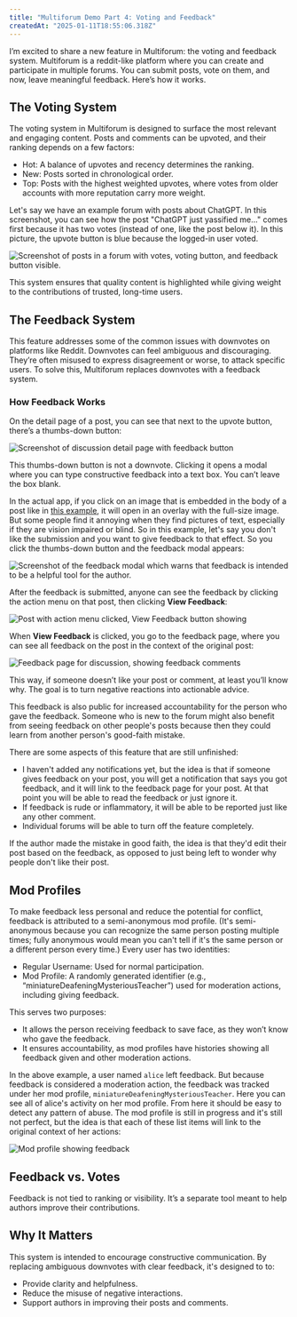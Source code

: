 ```yaml
---
title: "Multiforum Demo Part 4: Voting and Feedback"
createdAt: "2025-01-11T18:55:06.318Z"
---
```


I’m excited to share a new feature in Multiforum: the voting and feedback system. Multiforum is a reddit-like platform where you can create and participate in multiple forums. You can submit posts, vote on them, and now, leave meaningful feedback. Here’s how it works.

## The Voting System

The voting system in Multiforum is designed to surface the most relevant and engaging content. Posts and comments can be upvoted, and their ranking depends on a few factors:

- Hot: A balance of upvotes and recency determines the ranking.
- New: Posts sorted in chronological order.
- Top: Posts with the highest weighted upvotes, where votes from older accounts with more reputation carry more weight.

Let's say we have an example forum with posts about ChatGPT. In this screenshot, you can see how the post "ChatGPT just yassified me..." comes first because it has two votes (instead of one, like the post below it). In this picture, the upvote button is blue because the logged-in user voted.

![Screenshot of posts in a forum with votes, voting button, and feedback button visible.](/posts/jan-2025-voting-feedback/forum-with-votes-showing.png)

This system ensures that quality content is highlighted while giving weight to the contributions of trusted, long-time users.

## The Feedback System

This feature addresses some of the common issues with downvotes on platforms like Reddit. Downvotes can feel ambiguous and discouraging. They’re often misused to express disagreement or worse, to attack specific users. To solve this, Multiforum replaces downvotes with a feedback system.

### How Feedback Works

On the detail page of a post, you can see that next to the upvote button, there’s a thumbs-down button:

![Screenshot of discussion detail page with feedback button](/posts/jan-2025-voting-feedback/discussion-detail-page-with-feedback-button.png)

This thumbs-down button is not a downvote. Clicking it opens a modal where you can type constructive feedback into a text box. You can’t leave the box blank.

In the actual app, if you click on an image that is embedded in the body of a post like in [this example](https://www.topical.space/forums/chatGPT/discussions/3e4e6302-45c0-4f24-8b9b-d98bc99363a1), it will open in an overlay with the full-size image. But some people find it annoying when they find pictures of text, especially if they are vision impaired or blind. So in this example, let's say you don't like the submission and you want to give feedback to that effect. So you click the thumbs-down button and the feedback modal appears:

![Screenshot of the feedback modal which warns that feedback is intended to be a helpful tool for the author.](/posts/jan-2025-voting-feedback/feedback-modal.png)

After the feedback is submitted, anyone can see the feedback by clicking the action menu on that post, then clicking **View Feedback**:

![Post with action menu clicked, View Feedback button showing](/posts/jan-2025-voting-feedback/view-feedback.png)

When **View Feedback** is clicked, you go to the feedback page, where you can see all feedback on the post in the context of the original post:

![Feedback page for discussion, showing feedback comments](/posts/jan-2025-voting-feedback/feedback-page-for-discussion.png)

This way, if someone doesn’t like your post or comment, at least you’ll know why. The goal is to turn negative reactions into actionable advice.

This feedback is also public for increased accountability for the person who gave the feedback. Someone who is new to the forum might also benefit from seeing feedback on other people's posts because then they could learn from another person's good-faith mistake.

There are some aspects of this feature that are still unfinished:

- I haven't added any notifications yet, but the idea is that if someone gives feedback on your post, you will get a notification that says you got feedback, and it will link to the feedback page for your post. At that point you will be able to read the feedback or just ignore it.
- If feedback is rude or inflammatory, it will be able to be reported just like any other comment.
- Individual forums will be able to turn off the feature completely.

If the author made the mistake in good faith, the idea is that they'd edit their post based on the feedback, as opposed to just being left to wonder why people don't like their post.

## Mod Profiles

To make feedback less personal and reduce the potential for conflict, feedback is attributed to a semi-anonymous mod profile. (It's semi-anonymous because you can recognize the same person posting multiple times; fully anonymous would mean you can't tell if it's the same person or a different person every time.) Every user has two identities:

- Regular Username: Used for normal participation.
- Mod Profile: A randomly generated identifier (e.g., “miniatureDeafeningMysteriousTeacher”) used for moderation actions, including giving feedback.

This serves two purposes:

- It allows the person receiving feedback to save face, as they won’t know who gave the feedback.
- It ensures accountability, as mod profiles have histories showing all feedback given and other moderation actions.

In the above example, a user named `alice` left feedback. But because feedback is considered a moderation action, the feedback was tracked under her mod profile, `miniatureDeafeningMysteriousTeacher`. Here you can see all of alice's activity on her mod profile. From here it should be easy to detect any pattern of abuse. The mod profile is still in progress and it's still not perfect, but the idea is that each of these list items will link to the original context of her actions:

![Mod profile showing feedback](/posts/jan-2025-voting-feedback/mod-profile-showing-feedback.png)

## Feedback vs. Votes

Feedback is not tied to ranking or visibility. It’s a separate tool meant to help authors improve their contributions.

## Why It Matters

This system is intended to encourage constructive communication. By replacing ambiguous downvotes with clear feedback, it's designed to to:

- Provide clarity and helpfulness.
- Reduce the misuse of negative interactions.
- Support authors in improving their posts and comments.